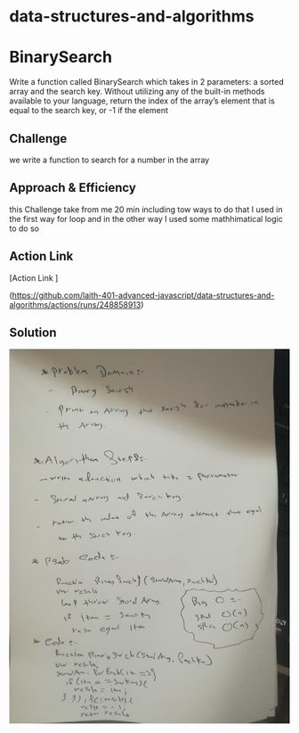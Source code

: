 # data-structures-and-algorithms

# BinarySearch

Write a function called BinarySearch which takes in 2 parameters: a sorted array and the search key. Without utilizing any of the built-in methods available to your language, return the index of the array’s element that is equal to the search key, or -1 if the element
## Challenge
<!-- Description of the challenge -->
we write a function to search for  a number in the  array 

## Approach & Efficiency
<!-- What approach did you take? Why? What is the Big O space/time for this approach? -->
this Challenge take from me 20 min including tow ways to do that
I used in the first way for loop
and in the other way I used some mathhimatical logic to do so

## Action Link 

[Action Link ]

(https://github.com/laith-401-advanced-javascript/data-structures-and-algorithms/actions/runs/248858913)

## Solution
<!-- Embedded whiteboard image -->

![IMAGE](../../asset/binarySearch.jpg)